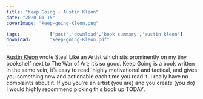 ```yaml
---
title: "Keep Going - Austin Kleon"
date: "2020-01-15"
coverImage: "keep-going-Kleon.png"

tags:           ['post','download','book summary','austin kleon']
download:       "keep-going-Kleon.pdf"
---
```


[Austin Kleon](https://austinkleon.com) wrote Steal Like an Artist which sits prominently on my tiny bookshelf next to The War of Art; it’s so good. Keep Going is a book written in the same vein, it’s easy to read, highly motivational and tactical, and gives you something new and actionable each time you read it. I really have no complaints about it. If you you’re an artist (you are) and you create (you do) I would highly recommend picking this book up TODAY.
